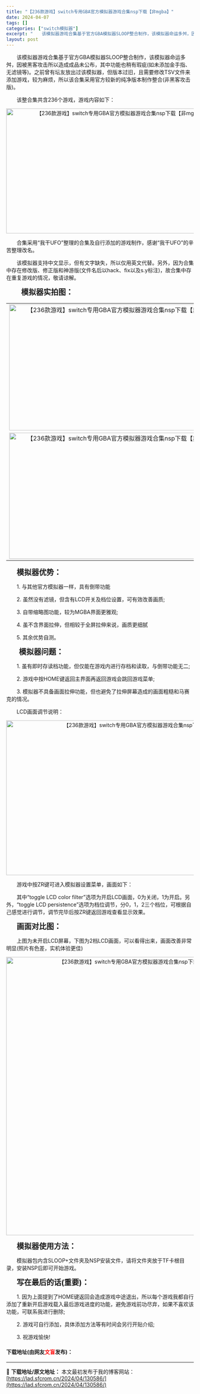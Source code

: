 ```yaml
---
title: "【236款游戏】switch专用GBA官方模拟器游戏合集nsp下载【非mgba】"
date: 2024-04-07
tags: []
categories: ["switch模拟器"]
excerpt: "　　该模拟器游戏合集基于官方GBA模拟器SLOOP整合制作，该模拟器命运多舛，因被黑客攻击所以造成成品未公布，其中功能也稍有瑕疵(如未添加金手指、无滤镜等)。之前曾有坛友放出过该模拟器，但版本过旧，且需要修改TSV文件来添加游戏，较为麻烦，所以该合集采用官方较新的纯净版本制作整合(非黑客攻击版)。 &hellip;"
layout: post
---
```


 <p>　　该模拟器游戏合集基于官方GBA模拟器SLOOP整合制作，该模拟器命运多舛，因被黑客攻击所以造成成品未公布，其中功能也稍有瑕疵(如未添加金手指、无滤镜等)。之前曾有坛友放出过该模拟器，但版本过旧，且需要修改TSV文件来添加游戏，较为麻烦，所以该合集采用官方较新的纯净版本制作整合(非黑客攻击版)。</p> <p>　　该整合集共含236个游戏，游戏内容如下：</p> <p style="text-align: center;"><img src="https://lad.sfcrom.cn/wp-content/uploads/2024/04/20240407_66121f4738682.webp" style="width: 600px; height: 335px;" alt="【236款游戏】switch专用GBA官方模拟器游戏合集nsp下载【非mgba】" /></p> <p>　　合集采用&ldquo;我干UFO&rdquo;整理的合集及自行添加的游戏制作，感谢&ldquo;我干UFO&rdquo;的辛苦整理改名。</p> <p>　　该模拟器支持中文显示，但有文字缺失，所以仅用英文代替。另外，因为合集中存在修改版、修正版和神游版(文件名后以hack、fix以及s.y标注)，故合集中存在重复游戏的情况，敬请谅解。</p> <p><strong><span style="font-size:20px;">　　模拟器实拍图：</span></strong></p> <table align="center" border="0" cellpadding="3" cellspacing="1" width="100%"> <tbody> <tr> <td align="center"><img src="https://lad.sfcrom.cn/wp-content/uploads/2024/04/20240407_66121f47ca103.webp" style="border-width: 0px; border-style: solid; height: 338px; width: 600px;" alt="【236款游戏】switch专用GBA官方模拟器游戏合集nsp下载【非mgba】" /></td> </tr> <tr> <td align="center"><img src="https://lad.sfcrom.cn/wp-content/uploads/2024/04/20240407_66121f4860215.webp" style="border-width: 0px; border-style: solid; height: 338px; width: 600px;" alt="【236款游戏】switch专用GBA官方模拟器游戏合集nsp下载【非mgba】" /></td> </tr> </tbody> </table> <p>　　<strong><span style="font-size:20px;">模拟器优势：</span></strong></p> <p>　　1. 与其他官方模拟器一样，具有倒带功能</p> <p>　　2. 虽然没有滤镜，但含有LCD开关及档位设置，可有效改善画质;</p> <p>　　3. 自带缩略图功能，较为MGBA界面更雅观;</p> <p>　　4. 虽不含界面拉伸，但相较于全屏拉伸来说，画质更细腻</p> <p>　　5. 其余优势自测。</p> <p>　<strong><span style="font-size:20px;">　模拟器问题：</span></strong></p> <p>　　1. 虽有即时存读档功能，但仅能在游戏内进行存档和读取，与倒带功能无二;</p> <p>　　2. 游戏中按HOME键返回主界面再返回游戏会跳回游戏菜单;</p> <p>　　3. 模拟器不具备画面拉伸功能，但也避免了拉伸屏幕造成的画面粗糙和马赛克的情况。</p> <p>　　LCD画面调节说明：</p> <p style="text-align: center;"><img src="https://lad.sfcrom.cn/wp-content/uploads/2024/04/20240407_66121f48b4c12.webp" style="width: 746px; height: 415px;" alt="【236款游戏】switch专用GBA官方模拟器游戏合集nsp下载【非mgba】" /></p> <p>　　游戏中按ZR键可进入模拟器设置菜单，画面如下：</p> <p>　　其中&ldquo;toggle LCD color filter&rdquo;选项为开启LCD画面，0为关闭，1为开启。另外，&ldquo;toggle LCD persistence&rdquo;选项为档位调节，分0，1，2三个档位，可根据自己感觉进行调节，调节完毕后按ZR键返回游戏查看显示效果。</p> <p>　　<strong><span style="font-size:20px;">画面对比图：</span></strong></p> <p>　　上图为未开启LCD屏幕，下图为2档LCD画面，可以看得出来，画面改善非常明显(照片有色差，实机体验更佳)</p> <p style="text-align: center;"><img src="https://lad.sfcrom.cn/wp-content/uploads/2024/04/20240407_66121f492c15b.webp" style="width: 721px; height: 746px;" alt="【236款游戏】switch专用GBA官方模拟器游戏合集nsp下载【非mgba】" /></p> <p>　　<strong><span style="font-size:20px;">模拟器使用方法：</span></strong></p> <p>　　模拟器包内含SLOOP+文件夹及NSP安装文件，请将文件夹放于TF卡根目录，安装NSP后即可开始游戏。</p> <p>　　<strong><span style="font-size:20px;">写在最后的话(重要)：</span></strong></p> <p>　　1. 因为上面提到了HOME键返回会造成游戏中途退出，所以每个游戏我都自行添加了重新开启游戏载入最后游戏进度的功能，避免游戏前功尽弃，如果不喜欢该功能，可联系我进行删除;</p> <p>　　2. 游戏可自行添加，具体添加方法等有时间会另行开贴介绍;</p> <p>　　3. 祝游戏愉快!</p> <p><h4>下载地址(由网友<font color="red">文盲</font>发布)：</h4></p> 

---
📖 **下载地址/原文地址：** 本文最初发布于我的博客网站：[https://lad.sfcrom.cn/2024/04/130586/](https://lad.sfcrom.cn/2024/04/130586/)
